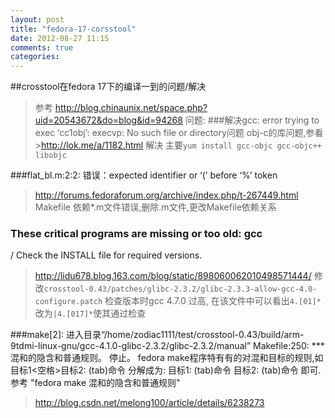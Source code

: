 ```yaml
---
layout: post
title: "fedora-17-corsstool"
date: 2012-08-27 11:15
comments: true
categories: 
---
```

##crosstool在fedora 17下的编译一到的问题/解决
>参考 http://blog.chinaunix.net/space.php?uid=20543672&do=blog&id=94268
问题:
###解决gcc: error trying to exec ‘cc1obj’: execvp: No such file or directory问题
obj-c的库问题,参看 >http://lok.me/a/1182.html 解决
主要`yum install gcc-objc gcc-objc++ libobjc`

###flat_bl.m:2:2: 错误：expected identifier or ‘(’ before ‘%’ token 
>http://forums.fedoraforum.org/archive/index.php/t-267449.html
Makefile 依赖*.m文件错误,删除.m文件,更改Makefile依赖关系

### These critical programs are missing or too old: gcc
/ Check the INSTALL file for required versions.
>http://lidu678.blog.163.com/blog/static/898060062010498571444/
修改`crosstool-0.43/patches/glibc-2.3.2/glibc-2.3.3-allow-gcc-4.0-configure.patch`
检查版本时gcc 4.7.0 过高, 在该文件中可以看出`4.[01]*`改为`|4.[017]*`使其通过检查

###make[2]: 进入目录“/home/zodiac1111/test/crosstool-0.43/build/arm-9tdmi-linux-gnu/gcc-4.1.0-glibc-2.3.2/glibc-2.3.2/manual”
Makefile:250: *** 混和的隐含和普通规则。 停止。
fedora make程序特有有的对混和目标的规则,如
目标1<空格>目标2:
(tab)命令
分解成为:
目标1:
(tab)命令
目标2:
(tab)命令 
即可.
参考 "fedora make 混和的隐含和普通规则" 
>http://blog.csdn.net/melong100/article/details/6238273

